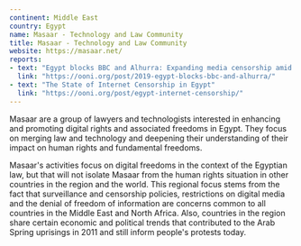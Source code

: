 ```yaml
---
continent: Middle East
country: Egypt
name: Masaar - Technology and Law Community
title: Masaar - Technology and Law Community
website: https://masaar.net/
reports:
- text: "Egypt blocks BBC and Alhurra: Expanding media censorship amid political unrest"
  link: "https://ooni.org/post/2019-egypt-blocks-bbc-and-alhurra/"
- text: "The State of Internet Censorship in Egypt"
  link: "https://ooni.org/post/egypt-internet-censorship/"
---
```

Masaar are a group of lawyers and technologists interested in enhancing and
promoting digital rights and associated freedoms in Egypt. They focus on
merging law and technology and deepening their understanding of their impact on
human rights and fundamental freedoms.

Masaar's activities focus on digital freedoms in the context of the
Egyptian law, but that will not isolate Masaar from the human rights
situation in other countries in the region and the world. This
regional focus stems from the fact that surveillance and censorship
policies, restrictions on digital media and the denial of freedom of
information are concerns common to all countries in the Middle East
and North Africa. Also, countries in the region share certain economic
and political trends that contributed to the Arab Spring uprisings in
2011 and still inform people's protests today.
